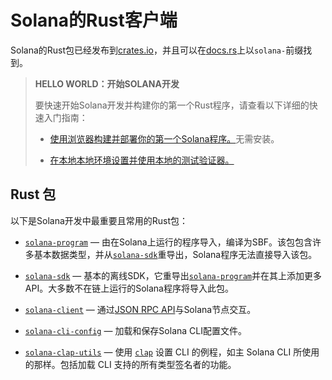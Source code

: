 # Solana的Rust客户端

Solana的Rust包已经发布到[crates.io](https://crates.io/search?q=solana-)，并且可以在[docs.rs](https://solana.com/docs/clients/rust#rust-crates)上以`solana-`前缀找到。

> 
> **HELLO WORLD：开始SOLANA开发**
> 
> 要快速开始Solana开发并构建你的第一个Rust程序，请查看以下详细的快速入门指南：
> 
> *   [使用浏览器构建并部署你的第一个Solana程序。](https://solana.com/developers/guides/getstarted/hello-world-in-your-browser)无需安装。
> 
> *   [在本地本地环境设置并使用本地的测试验证器。](https://solana.com/developers/guides/getstarted/setup-local-development)

## Rust 包

以下是Solana开发中最重要且常用的Rust包：
*   [`solana-program`](https://docs.rs/solana-program/latest/solana_program/) — 由在Solana上运行的程序导入，编译为SBF。该包包含许多基本数据类型，并从[`solana-sdk`](https://docs.rs/solana-sdk/latest/solana_sdk/)重导出，Solana程序无法直接导入该包。

*   [`solana-sdk`](https://docs.rs/solana-sdk/latest/solana_sdk/) — 基本的离线SDK，它重导出[`solana-program`](https://docs.rs/solana-program/latest/solana_program/)并在其上添加更多API。大多数不在链上运行的Solana程序将导入此包。

*   [`solana-client`](https://docs.rs/solana-client/latest/solana_client/) — 通过[JSON RPC API](https://solana.com/docs/rpc)与Solana节点交互。

*   [`solana-cli-config`](https://docs.rs/solana-cli-config/latest/solana_cli_config/) — 加载和保存Solana CLI配置文件。

*   [`solana-clap-utils`](https://docs.rs/solana-clap-utils/latest/solana_clap_utils/) — 使用 [`clap`](https://docs.rs/clap/latest/clap/) 设置 CLI 的例程，如主 Solana CLI 所使用的那样。包括加载 CLI 支持的所有类型签名者的功能。

